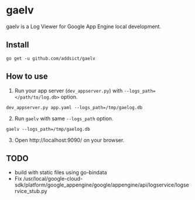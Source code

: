 # gaelv
gaelv is a Log Viewer for Google App Engine local development.

## Install
```
go get -u github.com/addsict/gaelv
```

## How to use

1. Run your app server (`dev_appserver.py`) with `--logs_path=</path/to/log.db>` option.
```
dev_appserver.py app.yaml --logs_path=/tmp/gaelog.db
```

2. Run `gaelv` with same `--logs_path` option.
```
gaelv --logs_path=/tmp/gaelog.db
```

3. Open http://localhost:9090/ on your browser.

## TODO

* build with static files using go-bindata
* Fix /usr/local/google-cloud-sdk/platform/google_appengine/google/appengine/api/logservice/logservice_stub.py
